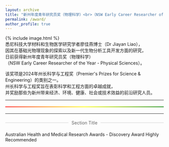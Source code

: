 ```yaml
---
layout: archive
title: "新州年度青年研究员奖（物理科学）<br>（NSW Early Career Researcher of the Year - Physical Sciences）"
permalink: /award/
author_profile: true
---
```



 {% include image.html %}  
悉尼科技大学材料和生物医学研究学者廖佳燕博士（Dr Jiayan Liao），    <br>
因其在基础光物理现象的探索以及新一代生物分析工具开发方面的研究，<br>
日前获得新州年度青年研究员奖（物理科学）<br>（NSW Early Career Researcher of the Year - Physical Sciences）。

该奖项是2024年州长科学与工程奖（Premier's Prizes for Science & Engineering）的类别之一。<br>
州长科学与工程奖旨在表彰科学和工程方面的卓越成就，<br>
并奖励那些为新州带来经济、环境、健康、社会或技术效益的前沿研究人员。<br>
<hr>

<div style="height: 2px; background: linear-gradient(to right, red, yellow, green); margin: 20px 0;"></div>

<hr>


<div style="display: flex; align-items: center; margin: 20px 0;">
  <div style="flex: 1; height: 1px; background: #ccc;"></div>
  <span style="padding: 0 10px; color: #666;">Section Title</span>
  <div style="flex: 1; height: 1px; background: #ccc;"></div>
</div>



Australian Health and Medical Research Awards - Discovery Award Highly Recommended








